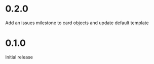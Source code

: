 # 0.2.0

Add an issues milestone to card objects and update default template

# 0.1.0

Initial release
